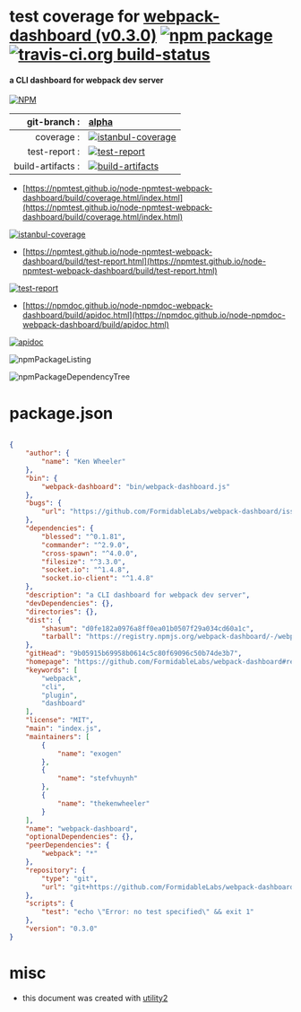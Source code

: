# test coverage for  [webpack-dashboard (v0.3.0)](https://github.com/FormidableLabs/webpack-dashboard#readme)  [![npm package](https://img.shields.io/npm/v/npmtest-webpack-dashboard.svg?style=flat-square)](https://www.npmjs.org/package/npmtest-webpack-dashboard) [![travis-ci.org build-status](https://api.travis-ci.org/npmtest/node-npmtest-webpack-dashboard.svg)](https://travis-ci.org/npmtest/node-npmtest-webpack-dashboard)
#### a CLI dashboard for webpack dev server

[![NPM](https://nodei.co/npm/webpack-dashboard.png?downloads=true&downloadRank=true&stars=true)](https://www.npmjs.com/package/webpack-dashboard)

| git-branch : | [alpha](https://github.com/npmtest/node-npmtest-webpack-dashboard/tree/alpha)|
|--:|:--|
| coverage : | [![istanbul-coverage](https://npmtest.github.io/node-npmtest-webpack-dashboard/build/coverage.badge.svg)](https://npmtest.github.io/node-npmtest-webpack-dashboard/build/coverage.html/index.html)|
| test-report : | [![test-report](https://npmtest.github.io/node-npmtest-webpack-dashboard/build/test-report.badge.svg)](https://npmtest.github.io/node-npmtest-webpack-dashboard/build/test-report.html)|
| build-artifacts : | [![build-artifacts](https://npmtest.github.io/node-npmtest-webpack-dashboard/glyphicons_144_folder_open.png)](https://github.com/npmtest/node-npmtest-webpack-dashboard/tree/gh-pages/build)|

- [https://npmtest.github.io/node-npmtest-webpack-dashboard/build/coverage.html/index.html](https://npmtest.github.io/node-npmtest-webpack-dashboard/build/coverage.html/index.html)

[![istanbul-coverage](https://npmtest.github.io/node-npmtest-webpack-dashboard/build/screenCapture.buildCi.browser.%252Ftmp%252Fbuild%252Fcoverage.lib.html.png)](https://npmtest.github.io/node-npmtest-webpack-dashboard/build/coverage.html/index.html)

- [https://npmtest.github.io/node-npmtest-webpack-dashboard/build/test-report.html](https://npmtest.github.io/node-npmtest-webpack-dashboard/build/test-report.html)

[![test-report](https://npmtest.github.io/node-npmtest-webpack-dashboard/build/screenCapture.buildCi.browser.%252Ftmp%252Fbuild%252Ftest-report.html.png)](https://npmtest.github.io/node-npmtest-webpack-dashboard/build/test-report.html)

- [https://npmdoc.github.io/node-npmdoc-webpack-dashboard/build/apidoc.html](https://npmdoc.github.io/node-npmdoc-webpack-dashboard/build/apidoc.html)

[![apidoc](https://npmdoc.github.io/node-npmdoc-webpack-dashboard/build/screenCapture.buildCi.browser.%252Ftmp%252Fbuild%252Fapidoc.html.png)](https://npmdoc.github.io/node-npmdoc-webpack-dashboard/build/apidoc.html)

![npmPackageListing](https://npmtest.github.io/node-npmtest-webpack-dashboard/build/screenCapture.npmPackageListing.svg)

![npmPackageDependencyTree](https://npmtest.github.io/node-npmtest-webpack-dashboard/build/screenCapture.npmPackageDependencyTree.svg)



# package.json

```json

{
    "author": {
        "name": "Ken Wheeler"
    },
    "bin": {
        "webpack-dashboard": "bin/webpack-dashboard.js"
    },
    "bugs": {
        "url": "https://github.com/FormidableLabs/webpack-dashboard/issues"
    },
    "dependencies": {
        "blessed": "^0.1.81",
        "commander": "^2.9.0",
        "cross-spawn": "^4.0.0",
        "filesize": "^3.3.0",
        "socket.io": "^1.4.8",
        "socket.io-client": "^1.4.8"
    },
    "description": "a CLI dashboard for webpack dev server",
    "devDependencies": {},
    "directories": {},
    "dist": {
        "shasum": "d0fe182a0976a8ff0ea01b0507f29a034cd60a1c",
        "tarball": "https://registry.npmjs.org/webpack-dashboard/-/webpack-dashboard-0.3.0.tgz"
    },
    "gitHead": "9b05915b69958b0614c5c80f69096c50b74de3b7",
    "homepage": "https://github.com/FormidableLabs/webpack-dashboard#readme",
    "keywords": [
        "webpack",
        "cli",
        "plugin",
        "dashboard"
    ],
    "license": "MIT",
    "main": "index.js",
    "maintainers": [
        {
            "name": "exogen"
        },
        {
            "name": "stefvhuynh"
        },
        {
            "name": "thekenwheeler"
        }
    ],
    "name": "webpack-dashboard",
    "optionalDependencies": {},
    "peerDependencies": {
        "webpack": "*"
    },
    "repository": {
        "type": "git",
        "url": "git+https://github.com/FormidableLabs/webpack-dashboard.git"
    },
    "scripts": {
        "test": "echo \"Error: no test specified\" && exit 1"
    },
    "version": "0.3.0"
}
```



# misc
- this document was created with [utility2](https://github.com/kaizhu256/node-utility2)
